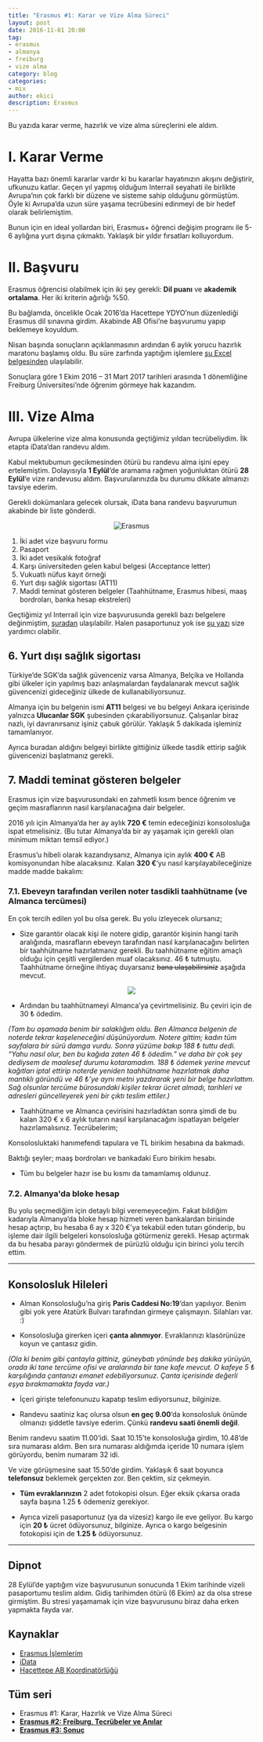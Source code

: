 ```yaml
---
title: "Erasmus #1: Karar ve Vize Alma Süreci"
layout: post
date: 2016-11-01 20:00
tag:
- erasmus
- almanya
- freiburg
- vize alma
category: blog
categories: 
- mix
author: ekici
description: Erasmus
---
```


Bu yazıda karar verme, hazırlık ve vize alma süreçlerini ele aldım.


# I. Karar Verme

Hayatta bazı önemli kararlar vardır ki bu kararlar hayatınızın akışını değiştirir, ufkunuzu katlar. Geçen yıl yapmış olduğum Interrail seyahati ile birlikte Avrupa’nın çok farklı bir düzene ve sisteme sahip olduğunu görmüştüm. Öyle ki Avrupa’da uzun süre yaşama tecrübesini edinmeyi de bir hedef olarak belirlemiştim.

Bunun için en ideal yollardan biri, Erasmus+ öğrenci değişim programı ile 5-6 aylığına yurt dışına çıkmaktı. Yaklaşık bir yıldır fırsatları kolluyordum.


# II. Başvuru
Erasmus öğrencisi olabilmek için iki şey gerekli:
**Dil puanı** ve **akademik ortalama**. Her iki kriterin ağırlığı %50.

Bu bağlamda, öncelikle Ocak 2016’da Hacettepe YDYO’nun düzenlediği Erasmus dil sınavına girdim. Akabinde AB Ofisi’ne başvurumu yapıp beklemeye koyuldum.

Nisan başında sonuçların açıklanmasının ardından 6 aylık yorucu hazırlık maratonu başlamış oldu.  Bu süre zarfında yaptığım işlemlere [şu Excel belgesinden](../assets/images/2016/erasmus/Erasmus_Log.xlsx) ulaşılabilir.

Sonuçlara göre 1 Ekim 2016 – 31 Mart 2017 tarihleri arasında 1 dönemliğine Freiburg Üniversitesi’nde öğrenim görmeye hak kazandım.


# III. Vize Alma
Avrupa ülkelerine vize alma konusunda geçtiğimiz yıldan tecrübeliydim. İlk etapta iData’dan randevu aldım.

Kabul mektubumun gecikmesinden ötürü bu randevu alma işini epey ertelemiştim. Dolayısıyla **1 Eylül**‘de aramama rağmen yoğunluktan ötürü **28 Eylül**‘e vize randevusu aldım. Başvurularınızda bu durumu dikkate almanızı tavsiye ederim.

Gerekli dokümanlara gelecek olursak, iData bana randevu başvurumun akabinde bir liste gönderdi.

<p align="center">
  <img src="../assets/images/2016/erasmus/idata-belgeler.jpg" alt="Erasmus"/>
</p>

1. İki adet vize başvuru formu
2. Pasaport
3. İki adet vesikalık fotoğraf
4. Karşı üniversiteden gelen kabul belgesi (Acceptance letter)
5. Vukuatlı nüfus kayıt örneği
6. Yurt dışı sağlık sigortası (AT11)
7. Maddi teminat gösteren belgeler (Taahhütname, Erasmus hibesi, maaş bordroları, banka hesap ekstreleri)

Geçtiğimiz yıl Interrail için vize başvurusunda gerekli bazı belgelere değinmiştim, [şuradan](https://burakekici.com/schengen-vizesi) ulaşılabilir. Halen pasaportunuz yok ise [şu yazı](https://burakekici.com/pasaport-cikartmak) size yardımcı olabilir.

## 6. Yurt dışı sağlık sigortası
Türkiye’de SGK’da sağlık güvenceniz varsa Almanya, Belçika ve Hollanda gibi ülkeler için yapılmış bazı anlaşmalardan faydalanarak mevcut sağlık güvencenizi gideceğiniz ülkede de kullanabiliyorsunuz.

Almanya için bu belgenin ismi **AT11** belgesi ve bu belgeyi Ankara içerisinde yalnızca **Ulucanlar SGK** şubesinden çıkarabiliyorsunuz. Çalışanlar biraz nazlı, iyi davranırsanız işiniz çabuk görülür. Yaklaşık 5 dakikada işleminiz tamamlanıyor.

Ayrıca buradan aldığını belgeyi birlikte gittiğiniz ülkede tasdik ettirip sağlık güvencenizi başlatmanız gerekli.

## 7. Maddi teminat gösteren belgeler
Erasmus için vize başvurusundaki en zahmetli kısım bence öğrenim ve geçim masraflarının nasıl karşılanacağına dair belgeler.

2016 yılı için Almanya’da her ay aylık **720 €** temin edeceğinizi konsolosluğa ispat etmelisiniz. (Bu tutar Almanya’da bir ay yaşamak için gerekli olan minimum miktarı temsil ediyor.)

Erasmus’u hibeli olarak kazandıysanız, Almanya için aylık **400 €** AB komisyonundan hibe alacaksınız. Kalan **320 €**‘yu nasıl karşılayabileceğinize madde madde bakalım:


### 7.1. Ebeveyn tarafından verilen noter tasdikli taahhütname (ve Almanca tercümesi)

En çok tercih edilen yol bu olsa gerek. Bu yolu izleyecek olursanız;

- Size garantör olacak kişi ile notere gidip, garantör kişinin hangi tarih aralığında, masrafların ebeveyn tarafından nasıl karşılanacağını belirten bir taahhütname hazırlatmanız gerekli. Bu taahhütname eğitim amaçlı olduğu için çeşitli vergilerden muaf olacaksınız. 46 ₺ tutmuştu. Taahhütname örneğine ihtiyaç duyarsanız <s>bana ulaşabilirsiniz</s> aşağıda mevcut.

<p align="center">
  <img src="../assets/images/2016/erasmus/taahhutname.jpg"/>
</p>

- Ardından bu taahhütnameyi Almanca’ya çevirtmelisiniz. Bu çeviri için de 30 ₺ ödedim.

*(Tam bu aşamada benim bir salaklığım oldu. Ben Almanca belgenin de noterde tekrar kaşeleneceğini düşünüyordum. Notere gittim; kadın tüm sayfalara bir sürü damga vurdu. Sonra yüzüme bakıp 188 ₺ tuttu dedi. “Yahu nasıl olur, ben bu kağıda zaten 46 ₺ ödedim.” ve daha bir çok şey dediysem de maalesef durumu kotaramadım. 188 ₺ ödemek yerine mevcut kağıtları iptal ettirip noterde yeniden  taahhütname hazırlatmak daha mantıklı göründü ve 46 ₺’ye aynı metni yazdırarak yeni bir belge hazırlattım. Sağ olsunlar tercüme bürosundaki kişiler tekrar ücret almadı, tarihleri ve adresleri güncelleyerek yeni bir çıktı teslim ettiler.)*

- Taahhütname ve Almanca çevirisini hazırladıktan sonra şimdi de bu kalan 320 € x 6 aylık tutarın nasıl karşılanacağını ispatlayan belgeler hazırlamalısınız. Tecrübelerim;

Konsolosluktaki hanımefendi tapulara ve TL birikim hesabına da bakmadı.

Baktığı şeyler; maaş bordroları ve bankadaki Euro birikim hesabı.

- Tüm bu belgeler hazır ise bu kısmı da tamamlamış oldunuz.


### 7.2. Almanya'da bloke hesap

Bu yolu seçmediğim için detaylı bilgi veremeyeceğim. Fakat bildiğim kadarıyla Almanya’da bloke hesap hizmeti veren bankalardan birisinde hesap açtırıp, bu hesaba 6 ay x 320 €’ya tekabül eden tutarı gönderip, bu işleme dair ilgili belgeleri konsolosluğa götürmeniz gerekli. Hesap açtırmak da bu hesaba parayı göndermek de pürüzlü olduğu için birinci yolu tercih ettim.

---

## Konsolosluk Hileleri
- Alman Konsolosluğu’na giriş **Paris Caddesi No:19**‘dan yapılıyor. Benim gibi yok yere Atatürk Bulvarı tarafından girmeye çalışmayın. Silahları var. :)

- Konsolosluğa girerken içeri **çanta alınmıyor**. Evraklarınızı klasörünüze koyun ve çantasız gidin.

*(Ola ki benim gibi çantayla gittiniz, güneybatı yönünde beş dakika yürüyün, orada iki tane tercüme ofisi ve aralarında bir tane kafe mevcut. O kafeye 5 ₺ karşılığında çantanızı emanet edebiliyorsunuz. Çanta içerisinde değerli eşya bırakmamakta fayda var.)*

- İçeri girişte telefonunuzu kapatıp teslim ediyorsunuz, bilginize.

- Randevu saatiniz kaç olursa olsun **en geç 9.00**‘da konsolosluk önünde olmanızı şiddetle tavsiye ederim. Çünkü **randevu saati önemli değil**.

Benim randevu saatim 11.00’idi. Saat 10.15’te konsolosluğa girdim, 10.48’de sıra numarası aldım. Ben sıra numarası aldığımda içeride 10 numara işlem görüyordu, benim numaram 32 idi.

Ve vize görüşmesine saat 15.50’de girdim. Yaklaşık 6 saat boyunca **telefonsuz** beklemek gerçekten zor. Ben çektim, siz çekmeyin.

- **Tüm evraklarınızın** 2 adet fotokopisi olsun. Eğer eksik çıkarsa orada sayfa başına 1.25 ₺ ödemeniz gerekiyor.

- Ayrıca vizeli pasaportunuz (ya da vizesiz) kargo ile eve geliyor. Bu kargo için **20 ₺** ücret ödüyorsunuz, bilginize. Ayrıca o kargo belgesinin fotokopisi için de **1.25 ₺** ödüyorsunuz.

--- 

## Dipnot

28 Eylül’de yaptığım vize başvurusunun sonucunda 1 Ekim tarihinde vizeli pasaportumu teslim aldım. Gidiş tarihimden ötürü (6 Ekim) az da olsa strese girmiştim. Bu stresi yaşamamak için vize başvurusunu biraz daha erken yapmakta fayda var.

## Kaynaklar

- [Erasmus İşlemlerim](http://burakekici.com/wp-content/uploads/2017/01/Erasmus_Log.xlsx)
- [iData](http://idata.com.tr/tr/)
- [Hacettepe AB Koordinatörlüğü](https://www.abofisi.hacettepe.edu.tr/)

## Tüm seri

- Erasmus #1: Karar, Hazırlık ve Vize Alma Süreci
- **[Erasmus #2: Freiburg, Tecrübeler ve Anılar](https://burakekici.com/erasmus-bolum-2)**
- **[Erasmus #3: Sonuç](https://burakekici.com/erasmus-bolum-3)**
